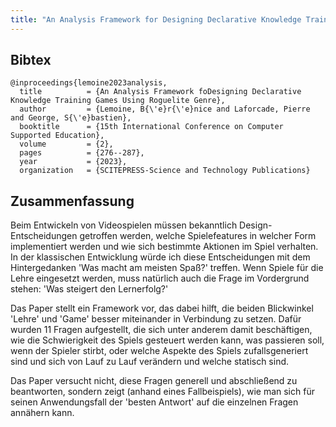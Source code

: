 ```yaml
---
title: "An Analysis Framework for Designing Declarative Knowledge Training Games Using Roguelite Genre"
---
```


## Bibtex

```
@inproceedings{lemoine2023analysis,
  title          = {An Analysis Framework foDesigning Declarative Knowledge Training Games Using Roguelite Genre},
  author         = {Lemoine, B{\'e}r{\'e}nice and Laforcade, Pierre and George, S{\'e}bastien},
  booktitle      = {15th International Conference on Computer Supported Education},
  volume         = {2},
  pages          = {276--287},
  year           = {2023},
  organization   = {SCITEPRESS-Science and Technology Publications}
```

## Zusammenfassung 

Beim Entwickeln von Videospielen müssen bekanntlich Design-Entscheidungen getroffen werden, welche Spielefeatures in welcher Form implementiert werden und wie sich bestimmte Aktionen im Spiel verhalten. In der klassischen Entwicklung würde ich diese Entscheidungen mit dem Hintergedanken 'Was macht am meisten Spaß?' treffen. Wenn Spiele für die Lehre eingesetzt werden, muss natürlich auch die Frage im Vordergrund stehen: 'Was steigert den Lernerfolg?'

Das Paper stellt ein Framework vor, das dabei hilft, die beiden Blickwinkel 'Lehre' und 'Game' besser miteinander in Verbindung zu setzen. Dafür wurden 11 Fragen aufgestellt, die sich unter anderem damit beschäftigen, wie die Schwierigkeit des Spiels gesteuert werden kann, was passieren soll, wenn der Spieler stirbt, oder welche Aspekte des Spiels zufallsgeneriert sind und sich von Lauf zu Lauf verändern und welche statisch sind.

Das Paper versucht nicht, diese Fragen generell und abschließend zu beantworten, sondern zeigt (anhand eines Fallbeispiels), wie man sich für seinen Anwendungsfall der 'besten Antwort' auf die einzelnen Fragen annähern kann.